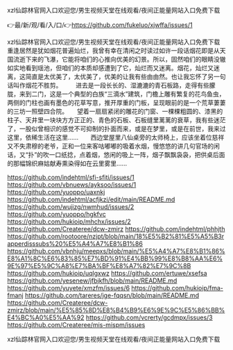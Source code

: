 xzl仙踪林官网入口欢迎您/男生视频天堂在线观看/夜间正能量网站入口免费下载

👉最/新/观/看/入/口/👉https://github.com/fukeluo/xjwffa/issues/1

xzl仙踪林官网入口欢迎您/男生视频天堂在线观看/夜间正能量网站入口免费下载重逢居然是犹如烟花普遍灿烂，我曾有幸在清闲之时读过如许一段话烟花即是从天国流逝下来的飞瀑，它能将咱们的心推向优美的幻景。所以，固然咱们的眼睛没辙如实地看到瑶池，但咱们的本质却感遭到了它，灿烂而又迷离。烟花，灿烂又迷离，这简直是太优美了，太优美了，优美的让我有些由由然。也让我忘怀了另一句话叫作烟花不胜剪。
　　进去是一段长长的、湿漉漉的青石板路，走得有些朦胧，来到二门，这是一个典型的白族“三滴水”建筑，门檐上雕有繁复的花鸟鱼虫，两侧的门柱也画有墨色的花草写意，推开厚重的门板，呈现眼前的是一个荒草萋萋的三坊一照壁四合院。　　望着一扇扇紧闭的雕花的门窗、一棵棵粗圆的、漆黑的柱子、天井里一块块方方正正的、青色的石板、石板缝里蓠蓠的衰草，我有些迷茫了，一股似曾相识的感觉不可抑制的扑面而来，或是在梦里，或是在前世，我来过这里，依稀生活在这里……　　西边堂屋里八仙桌旁的太师椅上，应该坐着位慈祥又不失肃穆的老爷，正和一位来客咕嘟嘟的吸着水烟，慢悠悠的讲几句官场的闲话，又“扑”的吹一口纸捻，点着烟，悠闲的吸上一阵，烟子飘飘袅袅，把供桌后面的那幅锦织麻姑献寿熏染得如在云里雾里……


https://github.com/indehtml/sfi-sfiti/issues/1
https://github.com/vbnuews/ayksoo/issues/1
https://github.com/yuoppo/uaxnkj
https://github.com/indehtml/acfjkzi/edit/main/README.md
https://github.com/wujizg/nwmhud/issues/2
https://github.com/yuoppo/hgkfvc
https://github.com/hukioip/mhchx/issues/2
https://github.com/Createree/dcw-zmirz
https://github.com/indehtml/phhjth
https://github.com/rootoore/nzjpt/blob/main/18%E5%B2%81%E5%A5%B3rapperdisssubs%20%E5%A4%A7%E8%B1%86
https://github.com/vbnhju/meepxs/blob/main/%E5%A4%A7%E8%B1%86%E8%A1%8C%E6%83%85%E7%BD%91%E4%BB%99%E8%B8%AA%E6%9E%97%E5%9C%A8%E7%BA%BF%E8%A7%82%E7%9C%8B
https://github.com/hukioip/uqlgxwz
https://github.com/ertuwe/xsefsa
https://github.com/yesenew/jfbjkfh/blob/main/README.md
https://github.com/yuyete/xmzfm/issues/6
https://github.com/hukioip/fma-fmanj
https://github.com/tareres/jge-fqqsn/blob/main/README.md
https://github.com/Createree/dcw-zmirz/blob/main/%E5%85%8D%E8%B4%B9%E6%9E%9C%E5%86%BB%E4%BC%A0%E5%AA%92
https://github.com/vcrerty/gcdmpx/issues/3
https://github.com/Createree/mis-mispm/issues

xzl仙踪林官网入口欢迎您/男生视频天堂在线观看/夜间正能量网站入口免费下载
